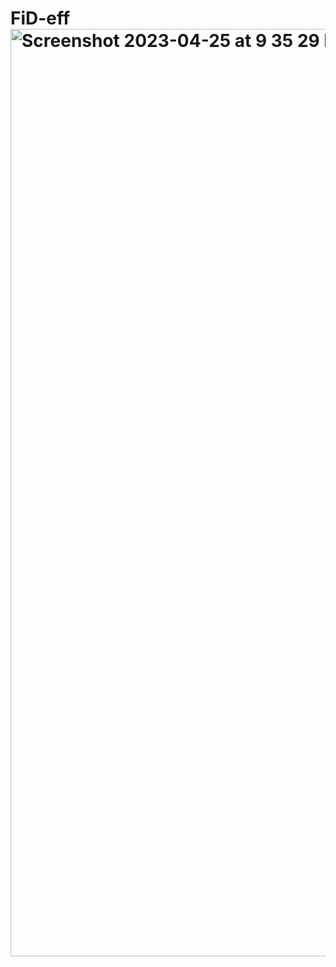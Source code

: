 # FiD-eff<img width="1484" alt="Screenshot 2023-04-25 at 9 35 29 PM" src="https://user-images.githubusercontent.com/59758578/234547767-41cdfd97-3ccb-4fe0-8c5d-545134c03310.png">
